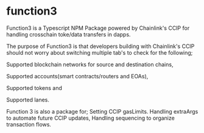 # function3
Function3 is a Typescript NPM Package powered by Chainlink's CCIP for handling crosschain toke/data transfers in dapps.

The purpose of Function3 is that developers building with Chainlink's CCIP should not worry about switching multiple tab's to check for the following;

Supported blockchain networks for source and destination chains,

Supported accounts(smart contracts/routers and EOAs),

Supported tokens and

Supported lanes.

Function 3 is also a package for;
Setting CCIP gasLimits.
Handling extraArgs to automate future CCIP updates,
Handling sequencing to organize transaction flows.
